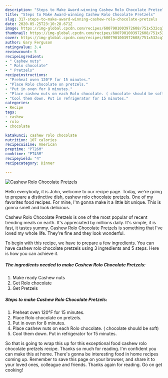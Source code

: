 ```yaml
---
description: "Steps to Make Award-winning Cashew Rolo Chocolate Pretzels"
title: "Steps to Make Award-winning Cashew Rolo Chocolate Pretzels"
slug: 317-steps-to-make-award-winning-cashew-rolo-chocolate-pretzels
date: 2020-05-25T23:10:28.671Z
image: https://img-global.cpcdn.com/recipes/6007901003972608/751x532cq70/cashew-rolo-chocolate-pretzels-recipe-main-photo.jpg
thumbnail: https://img-global.cpcdn.com/recipes/6007901003972608/751x532cq70/cashew-rolo-chocolate-pretzels-recipe-main-photo.jpg
cover: https://img-global.cpcdn.com/recipes/6007901003972608/751x532cq70/cashew-rolo-chocolate-pretzels-recipe-main-photo.jpg
author: Gary Ferguson
ratingvalue: 3.4
reviewcount: 5
recipeingredient:
- " Cashew nuts"
- " Rolo chocolate"
- " Pretzels"
recipeinstructions:
- "Preheat oven 120°F for 15 minutes."
- "Place Rolo chocolate on pretzels."
- "Put in oven for 8 minutes."
- "Place cashew nuts on each Rolo chocolate. ( chocolate should be soft)"
- "Cool them down. Put in refrigerator for 15 minutes."
categories:
- Recipe
tags:
- cashew
- rolo
- chocolate

katakunci: cashew rolo chocolate 
nutrition: 107 calories
recipecuisine: American
preptime: "PT26M"
cooktime: "PT43M"
recipeyield: "4"
recipecategory: Dinner

---
```



![Cashew Rolo Chocolate Pretzels](https://img-global.cpcdn.com/recipes/6007901003972608/751x532cq70/cashew-rolo-chocolate-pretzels-recipe-main-photo.jpg)

Hello everybody, it is John, welcome to our recipe page. Today, we're going to prepare a distinctive dish, cashew rolo chocolate pretzels. One of my favorites food recipes. For mine, I'm gonna make it a little bit unique. This is gonna smell and look delicious.



Cashew Rolo Chocolate Pretzels is one of the most popular of recent trending meals on earth. It's appreciated by millions daily. It's simple, it is fast, it tastes yummy. Cashew Rolo Chocolate Pretzels is something that I've loved my whole life. They're fine and they look wonderful.


To begin with this recipe, we have to prepare a few ingredients. You can have cashew rolo chocolate pretzels using 3 ingredients and 5 steps. Here is how you can achieve it.

<!--inarticleads1-->

##### The ingredients needed to make Cashew Rolo Chocolate Pretzels:

1. Make ready  Cashew nuts
1. Get  Rolo chocolate
1. Get  Pretzels




<!--inarticleads2-->

##### Steps to make Cashew Rolo Chocolate Pretzels:

1. Preheat oven 120°F for 15 minutes.
1. Place Rolo chocolate on pretzels.
1. Put in oven for 8 minutes.
1. Place cashew nuts on each Rolo chocolate. ( chocolate should be soft)
1. Cool them down. Put in refrigerator for 15 minutes.




So that is going to wrap this up for this exceptional food cashew rolo chocolate pretzels recipe. Thanks so much for reading. I'm confident you can make this at home. There's gonna be interesting food in home recipes coming up. Remember to save this page on your browser, and share it to your loved ones, colleague and friends. Thanks again for reading. Go on get cooking!
